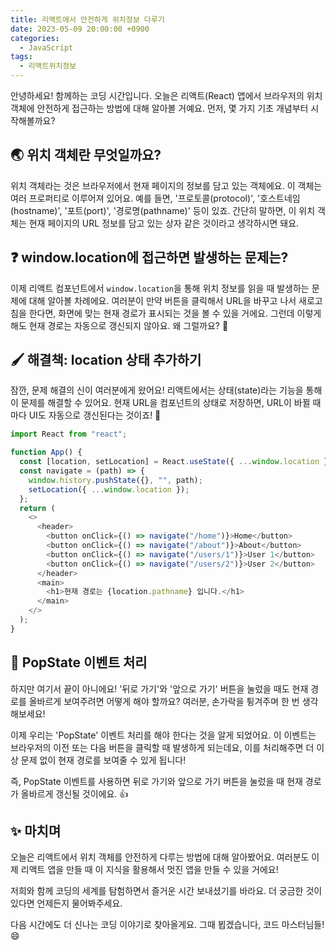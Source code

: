 ```yaml
---
title: 리액트에서 안전하게 위치정보 다루기
date: 2023-05-09 20:00:00 +0900
categories:
  - JavaScript
tags:
  - 리액트위치정보
---
```


안녕하세요!  함께하는 코딩 시간입니다. 오늘은 리액트(React) 앱에서 브라우저의 위치 객체에 안전하게 접근하는 방법에 대해 알아볼 거예요. 먼저, 몇 가지 기초 개념부터 시작해볼까요?

## 🌏 위치 객체란 무엇일까요?

위치 객체라는 것은 브라우저에서 현재 페이지의 정보를 담고 있는 객체에요. 이 객체는 여러 프로퍼티로 이루어져 있어요. 예를 들면, '프로토콜(protocol)', '호스트네임(hostname)', '포트(port)', '경로명(pathname)' 등이 있죠. 간단히 말하면, 이 위치 객체는 현재 페이지의 URL 정보를 담고 있는 상자 같은 것이라고 생각하시면 돼요.

## ❓ window.location에 접근하면 발생하는 문제는?

이제 리액트 컴포넌트에서 `window.location`을 통해 위치 정보를 읽을 때 발생하는 문제에 대해 알아볼 차례에요. 여러분이 만약 버튼을 클릭해서 URL을 바꾸고 나서 새로고침을 한다면, 화면에 맞는 현재 경로가 표시되는 것을 볼 수 있을 거에요. 그런데 이렇게 해도 현재 경로는 자동으로 갱신되지 않아요. 왜 그럴까요? 🤔 

## 🖌 해결책: location 상태 추가하기

잠깐, 문제 해결의 신이 여러분에게 왔어요! 리액트에서는 상태(state)라는 기능을 통해 이 문제를 해결할 수 있어요. 현재 URL을 컴포넌트의 상태로 저장하면, URL이 바뀔 때마다 UI도 자동으로 갱신된다는 것이죠! 🎉

```javascript
import React from "react";

function App() {
  const [location, setLocation] = React.useState({ ...window.location });
  const navigate = (path) => {
    window.history.pushState({}, "", path);
    setLocation({ ...window.location });  
  };
  return (
    <>
      <header>
        <button onClick={() => navigate("/home")}>Home</button>
        <button onClick={() => navigate("/about")}>About</button>
        <button onClick={() => navigate("/users/1")}>User 1</button>
        <button onClick={() => navigate("/users/2")}>User 2</button>
      </header>
      <main>
        <h1>현재 경로는 {location.pathname} 입니다.</h1>
      </main>
    </>
  );
}
```

## 🔄 PopState 이벤트 처리

하지만 여기서 끝이 아니에요! '뒤로 가기'와 '앞으로 가기' 버튼을 눌렀을 때도 현재 경로를 올바르게 보여주려면 어떻게 해야 할까요? 여러분, 손가락을 튕겨주며 한 번 생각해보세요!

이제 우리는 'PopState' 이벤트 처리를 해야 한다는 것을 알게 되었어요. 이 이벤트는 브라우저의 이전 또는 다음 버튼을 클릭할 때 발생하게 되는데요, 이를 처리해주면 더 이상 문제 없이 현재 경로를 보여줄 수 있게 됩니다!

즉, PopState 이벤트를 사용하면 뒤로 가기와 앞으로 가기 버튼을 눌렀을 때 현재 경로가 올바르게 갱신될 것이에요. 👍

## ✨ 마치며

오늘은 리액트에서 위치 객체를 안전하게 다루는 방법에 대해 알아봤어요. 여러분도 이제 리액트 앱을 만들 때 이 지식을 활용해서 멋진 앱을 만들 수 있을 거에요!

저희와 함께 코딩의 세계를 탐험하면서 즐거운 시간 보내셨기를 바라요. 더 궁금한 것이 있다면 언제든지 물어봐주세요. 

다음 시간에도 더 신나는 코딩 이야기로 찾아올게요. 그때 뵙겠습니다, 코드 마스터님들! 😄
